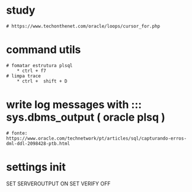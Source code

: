 # study
	# https://www.techonthenet.com/oracle/loops/cursor_for.php


# command utils 
	# fomatar estrutura plsql 
		* ctrl + f7
	# limpa trace
		* ctrl +  shift + D


#  write log messages with :::   sys.dbms_output ( oracle plsq )

	# fonte: https://www.oracle.com/technetwork/pt/articles/sql/capturando-erros-dml-ddl-2098428-ptb.html


# settings init

SET SERVEROUTPUT ON
SET VERIFY OFF


